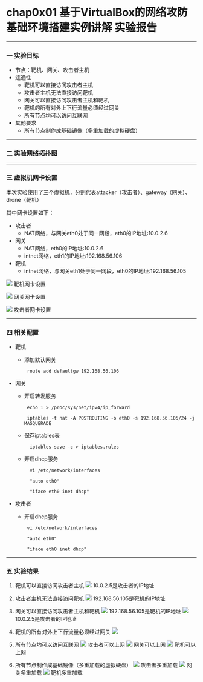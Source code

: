 # chap0x01 基于VirtualBox的网络攻防基础环境搭建实例讲解 实验报告 #

----------
### 一 实验目标 ###
- 节点：靶机、网关、攻击者主机
- 连通性
   - 靶机可以直接访问攻击者主机
   - 攻击者主机无法直接访问靶机
   - 网关可以直接访问攻击者主机和靶机
   - 靶机的所有对外上下行流量必须经过网关
   - 所有节点均可以访问互联网
- 其他要求
   - 所有节点制作成基础镜像（多重加载的虚拟硬盘）

----------
### 二 实验网络拓扑图 ###


----------
### 三 虚拟机网卡设置 ###

本次实验使用了三个虚拟机，分别代表attacker（攻击者）、gateway（网关）、drone（靶机）


其中网卡设置如下：

- 攻击者
   - NAT网络，与网关eth0处于同一网段，eth0的IP地址:10.0.2.6
- 网关
   - NAT网络，eth0的IP地址:10.0.2.6
   - intnet网络，eth1的IP地址:192.168.56.106
- 靶机
   - intnet网络，与网关eth1处于同一网段，eth0的IP地址:192.168.56.105

![](https://i.imgur.com/OGESeoI.png)
靶机网卡设置

![](https://i.imgur.com/flozitq.png)
网关网卡设置

![](https://i.imgur.com/o7wLPKJ.png)
攻击者网卡设置

----------
### 四 相关配置 ###
- 靶机
  - 添加默认网关
  
         route add defaultgw 192.168.56.106

- 网关
  - 开启转发服务
  
         echo 1 > /proc/sys/net/ipv4/ip_forward

         iptables -t nat -A POSTROUTING -o eth0 -s 192.168.56.105/24 -j MASQUERADE

  - 保存iptables表

          iptables-save -c > iptables.rules

  - 开启dhcp服务

          vi /etc/network/interfaces
       
          "auto eth0"

          "iface eth0 inet dhcp"

- 攻击者
   - 开启dhcp服务

          vi /etc/network/interfaces
        
          "auto eth0"

          "iface eth0 inet dhcp"

----------
### 五 实验结果 ###
1. 靶机可以直接访问攻击者主机
![](https://i.imgur.com/aGFnk1m.png)
10.0.2.5是攻击者的IP地址

2. 攻击者主机无法直接访问靶机
![](https://i.imgur.com/BRsuQAA.png)
192.168.56.105是靶机的IP地址

3. 网关可以直接访问攻击者主机和靶机
![](https://i.imgur.com/d6G8ufq.png)
192.168.56.105是靶机的IP地址
![](https://i.imgur.com/XPAyQgx.png)
10.0.2.5是攻击者的IP地址

4. 靶机的所有对外上下行流量必须经过网关
![](https://i.imgur.com/3pgbSJR.png)

5. 所有节点均可以访问互联网
![](https://i.imgur.com/MJimNVL.png)
攻击者可以上网
![](https://i.imgur.com/FaZd0yc.png)
网关可以上网
![](https://i.imgur.com/FfHXQqv.png)
靶机可以上网

6. 所有节点制作成基础镜像（多重加载的虚拟硬盘）
![](https://i.imgur.com/h4YtdBq.png)
攻击者多重加载
![](https://i.imgur.com/mI893jf.png)
网关多重加载
![](https://i.imgur.com/TEQrZIC.png)
靶机多重加载
